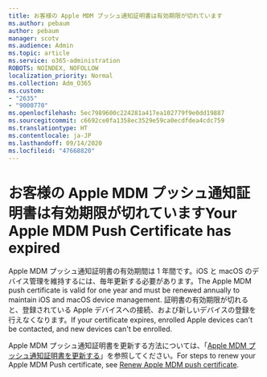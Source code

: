 ```yaml
---
title: お客様の Apple MDM プッシュ通知証明書は有効期限が切れています
ms.author: pebaum
author: pebaum
manager: scotv
ms.audience: Admin
ms.topic: article
ms.service: o365-administration
ROBOTS: NOINDEX, NOFOLLOW
localization_priority: Normal
ms.collection: Adm_O365
ms.custom:
- "2635"
- "9000770"
ms.openlocfilehash: 5ec7989600c224281a417ea102779f9e0dd19887
ms.sourcegitcommit: c6692ce0fa1358ec3529e59ca0ecdfdea4cdc759
ms.translationtype: HT
ms.contentlocale: ja-JP
ms.lasthandoff: 09/14/2020
ms.locfileid: "47668820"
---
```

# <a name="your-apple-mdm-push-certificate-has-expired"></a><span data-ttu-id="f2534-102">お客様の Apple MDM プッシュ通知証明書は有効期限が切れています</span><span class="sxs-lookup"><span data-stu-id="f2534-102">Your Apple MDM Push Certificate has expired</span></span>

<span data-ttu-id="f2534-103">Apple MDM プッシュ通知証明書の有効期間は 1 年間です。iOS と macOS のデバイス管理を維持するには、毎年更新する必要があります。</span><span class="sxs-lookup"><span data-stu-id="f2534-103">The Apple MDM push certificate is valid for one year and must be renewed annually to maintain iOS and macOS device management.</span></span> <span data-ttu-id="f2534-104">証明書の有効期限が切れると、登録されている Apple デバイスへの接続、および新しいデバイスの登録を行えなくなります。</span><span class="sxs-lookup"><span data-stu-id="f2534-104">If your certificate expires, enrolled Apple devices can't be contacted, and new devices can't be enrolled.</span></span>

<span data-ttu-id="f2534-105">Apple MDM プッシュ通知証明書を更新する方法については、「[Apple MDM プッシュ通知証明書を更新する](https://docs.microsoft.com/intune/apple-mdm-push-certificate-get#renew-apple-mdm-push-certificate)」を参照してください。</span><span class="sxs-lookup"><span data-stu-id="f2534-105">For steps to renew your Apple MDM Push certificate, see [Renew Apple MDM push certificate](https://docs.microsoft.com/intune/apple-mdm-push-certificate-get#renew-apple-mdm-push-certificate).</span></span>